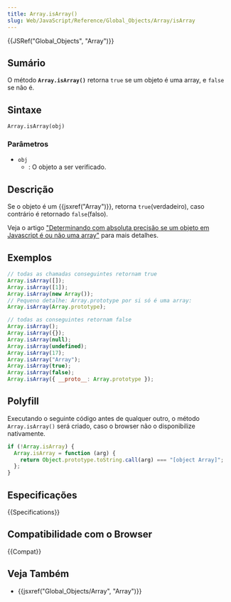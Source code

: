 ```yaml
---
title: Array.isArray()
slug: Web/JavaScript/Reference/Global_Objects/Array/isArray
---
```


{{JSRef("Global_Objects", "Array")}}

## Sumário

O método **`Array.isArray()`** retorna `true` se um objeto é uma array, e `false` se não é.

## Sintaxe

```
Array.isArray(obj)
```

### Parâmetros

- `obj`
  - : O objeto a ser verificado.

## Descrição

Se o objeto é um {{jsxref("Array")}}, retorna `true`(verdadeiro), caso contrário é retornado `false`(falso).

Veja o artigo ["Determinando com absoluta precisão se um objeto em Javascript é ou não uma array"](http://web.mit.edu/jwalden/www/isArray.html) para mais detalhes.

## Exemplos

```js
// todas as chamadas conseguintes retornam true
Array.isArray([]);
Array.isArray([1]);
Array.isArray(new Array());
// Pequeno detalhe: Array.prototype por si só é uma array:
Array.isArray(Array.prototype);

// todas as conseguintes retornam false
Array.isArray();
Array.isArray({});
Array.isArray(null);
Array.isArray(undefined);
Array.isArray(17);
Array.isArray("Array");
Array.isArray(true);
Array.isArray(false);
Array.isArray({ __proto__: Array.prototype });
```

## Polyfill

Executando o seguinte código antes de qualquer outro, o método `Array.isArray()` será criado, caso o browser não o disponibilize nativamente.

```js
if (!Array.isArray) {
  Array.isArray = function (arg) {
    return Object.prototype.toString.call(arg) === "[object Array]";
  };
}
```

## Especificações

{{Specifications}}

## Compatibilidade com o Browser

{{Compat}}

## Veja Também

- {{jsxref("Global_Objects/Array", "Array")}}
